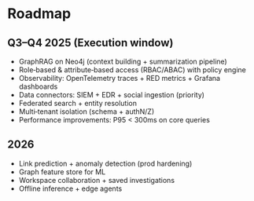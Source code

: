 # Roadmap

## Q3–Q4 2025 (Execution window)
- GraphRAG on Neo4j (context building + summarization pipeline)
- Role‑based & attribute‑based access (RBAC/ABAC) with policy engine
- Observability: OpenTelemetry traces + RED metrics + Grafana dashboards
- Data connectors: SIEM + EDR + social ingestion (priority)
- Federated search + entity resolution
- Multi‑tenant isolation (schema + authN/Z)
- Performance improvements: P95 < 300ms on core queries

## 2026
- Link prediction + anomaly detection (prod hardening)
- Graph feature store for ML
- Workspace collaboration + saved investigations
- Offline inference + edge agents
